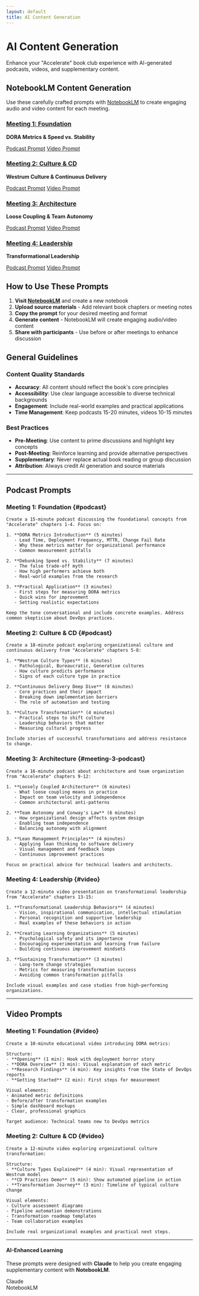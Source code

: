 ```yaml
---
layout: default
title: AI Content Generation
---
```


# AI Content Generation

Enhance your "Accelerate" book club experience with AI-generated podcasts, videos, and supplementary content.

## NotebookLM Content Generation

Use these carefully crafted prompts with [NotebookLM](https://notebooklm.google.com) to create engaging audio and video content for each meeting.

<div class="meeting-grid">
  <div class="meeting-card">
    <div class="meeting-icon" style="color: #2196F3">
      <i class="fas fa-podcast"></i>
    </div>
    <h3><a href="{{ '/meetings/meeting-1/' | relative_url }}" class="meeting-link">Meeting 1: Foundation</a></h3>
    <p><strong>DORA Metrics & Speed vs. Stability</strong></p>
    <div class="prompt-links">
      <a href="#podcast" class="btn btn-secondary">Podcast Prompt</a>
      <a href="#video" class="btn">Video Prompt</a>
    </div>
  </div>
  
  <div class="meeting-card">
    <div class="meeting-icon" style="color: #4CAF50">
      <i class="fas fa-podcast"></i>
    </div>
    <h3><a href="{{ '/meetings/meeting-2/' | relative_url }}" class="meeting-link">Meeting 2: Culture & CD</a></h3>
    <p><strong>Westrum Culture & Continuous Delivery</strong></p>
    <div class="prompt-links">
      <a href="#podcast" class="btn btn-secondary">Podcast Prompt</a>
      <a href="#video" class="btn">Video Prompt</a>
    </div>
  </div>
  
  <div class="meeting-card">
    <div class="meeting-icon" style="color: #FF9800">
      <i class="fas fa-podcast"></i>
    </div>
    <h3><a href="{{ '/meetings/meeting-3/' | relative_url }}" class="meeting-link">Meeting 3: Architecture</a></h3>
    <p><strong>Loose Coupling & Team Autonomy</strong></p>
    <div class="prompt-links">
      <a href="#meeting-3-podcast" class="btn btn-secondary">Podcast Prompt</a>
      <a href="#video" class="btn">Video Prompt</a>
    </div>
  </div>
  
  <div class="meeting-card">
    <div class="meeting-icon" style="color: #F44336">
      <i class="fas fa-podcast"></i>
    </div>
    <h3><a href="{{ '/meetings/meeting-4/' | relative_url }}" class="meeting-link">Meeting 4: Leadership</a></h3>
    <p><strong>Transformational Leadership</strong></p>
    <div class="prompt-links">
      <a href="#podcast" class="btn btn-secondary">Podcast Prompt</a>
      <a href="#video" class="btn">Video Prompt</a>
    </div>
  </div>
</div>

## How to Use These Prompts

1. **Visit [NotebookLM](https://notebooklm.google.com)** and create a new notebook
2. **Upload source materials** - Add relevant book chapters or meeting notes
3. **Copy the prompt** for your desired meeting and format
4. **Generate content** - NotebookLM will create engaging audio/video content
5. **Share with participants** - Use before or after meetings to enhance discussion

## General Guidelines

### Content Quality Standards

- **Accuracy**: All content should reflect the book's core principles
- **Accessibility**: Use clear language accessible to diverse technical backgrounds
- **Engagement**: Include real-world examples and practical applications
- **Time Management**: Keep podcasts 15-20 minutes, videos 10-15 minutes

### Best Practices

- **Pre-Meeting**: Use content to prime discussions and highlight key concepts
- **Post-Meeting**: Reinforce learning and provide alternative perspectives
- **Supplementary**: Never replace actual book reading or group discussion
- **Attribution**: Always credit AI generation and source materials

---

## Podcast Prompts

### Meeting 1: Foundation {#podcast}

```
Create a 15-minute podcast discussing the foundational concepts from "Accelerate" chapters 1-4. Focus on:

1. **DORA Metrics Introduction** (5 minutes)
   - Lead Time, Deployment Frequency, MTTR, Change Fail Rate
   - Why these metrics matter for organizational performance
   - Common measurement pitfalls

2. **Debunking Speed vs. Stability** (7 minutes)
   - The false trade-off myth
   - How high performers achieve both
   - Real-world examples from the research

3. **Practical Application** (3 minutes)
   - First steps for measuring DORA metrics
   - Quick wins for improvement
   - Setting realistic expectations

Keep the tone conversational and include concrete examples. Address common skepticism about DevOps practices.
```

### Meeting 2: Culture & CD {#podcast}

```
Create a 18-minute podcast exploring organizational culture and continuous delivery from "Accelerate" chapters 5-8:

1. **Westrum Culture Types** (6 minutes)
   - Pathological, Bureaucratic, Generative cultures
   - How culture predicts performance
   - Signs of each culture type in practice

2. **Continuous Delivery Deep Dive** (8 minutes)
   - Core practices and their impact
   - Breaking down implementation barriers
   - The role of automation and testing

3. **Culture Transformation** (4 minutes)
   - Practical steps to shift culture
   - Leadership behaviors that matter
   - Measuring cultural progress

Include stories of successful transformations and address resistance to change.
```

### Meeting 3: Architecture {#meeting-3-podcast}

```
Create a 16-minute podcast about architecture and team organization from "Accelerate" chapters 9-12:

1. **Loosely Coupled Architecture** (6 minutes)
   - What loose coupling means in practice
   - Impact on team velocity and independence
   - Common architectural anti-patterns

2. **Team Autonomy and Conway's Law** (6 minutes)
   - How organizational design affects system design
   - Enabling team independence
   - Balancing autonomy with alignment

3. **Lean Management Principles** (4 minutes)
   - Applying lean thinking to software delivery
   - Visual management and feedback loops
   - Continuous improvement practices

Focus on practical advice for technical leaders and architects.
```

### Meeting 4: Leadership {#video}

```
Create a 12-minute video presentation on transformational leadership from "Accelerate" chapters 13-15:

1. **Transformational Leadership Behaviors** (4 minutes)
   - Vision, inspirational communication, intellectual stimulation
   - Personal recognition and supportive leadership
   - Real examples of these behaviors in action

2. **Creating Learning Organizations** (5 minutes)
   - Psychological safety and its importance
   - Encouraging experimentation and learning from failure
   - Building continuous improvement mindsets

3. **Sustaining Transformation** (3 minutes)
   - Long-term change strategies
   - Metrics for measuring transformation success
   - Avoiding common transformation pitfalls

Include visual examples and case studies from high-performing organizations.
```

---

## Video Prompts

### Meeting 1: Foundation {#video}

```
Create a 10-minute educational video introducing DORA metrics:

Structure:
- **Opening** (1 min): Hook with deployment horror story
- **DORA Overview** (3 min): Visual explanation of each metric
- **Research Findings** (4 min): Key insights from the State of DevOps reports
- **Getting Started** (2 min): First steps for measurement

Visual elements:
- Animated metric definitions
- Before/after transformation examples
- Simple dashboard mockups
- Clear, professional graphics

Target audience: Technical teams new to DevOps metrics
```

### Meeting 2: Culture & CD {#video}

```
Create a 12-minute video exploring organizational culture transformation:

Structure:
- **Culture Types Explained** (4 min): Visual representation of Westrum model
- **CD Practices Demo** (5 min): Show automated pipeline in action
- **Transformation Journey** (3 min): Timeline of typical culture change

Visual elements:
- Culture assessment diagrams
- Pipeline automation demonstrations
- Transformation roadmap templates
- Team collaboration examples

Include real organizational examples and practical next steps.
```

---

<div class="ai-attribution">
  <div class="ai-attribution__icon">
    <i class="fas fa-microphone-alt" aria-hidden="true"></i>
  </div>
  <div class="ai-attribution__content">
    <h4 class="ai-attribution__title">AI-Enhanced Learning</h4>
    <p class="ai-attribution__text">These prompts were designed with <strong>Claude</strong> to help you create engaging supplementary content with <strong>NotebookLM</strong>.</p>
    <div class="ai-attribution__tools">
      <div class="ai-tool">
        <i class="fas fa-brain" aria-hidden="true"></i>
        <span>Claude</span>
      </div>
      <div class="ai-tool">
        <i class="fas fa-microphone-alt" aria-hidden="true"></i>
        <span>NotebookLM</span>
      </div>
    </div>
  </div>
</div>

